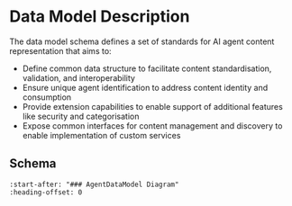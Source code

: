 # Data Model Description

The data model schema defines a set of standards for AI agent content representation that aims to:

- Define common data structure to facilitate content standardisation, validation, and interoperability
- Ensure unique agent identification to address content identity and consumption
- Provide extension capabilities to enable support of additional features like security and categorisation
- Expose common interfaces for content management and discovery to enable implementation of custom services

## Schema

```{include} ./data_model.proto.md
:start-after: "### AgentDataModel Diagram"
:heading-offset: 0
```
